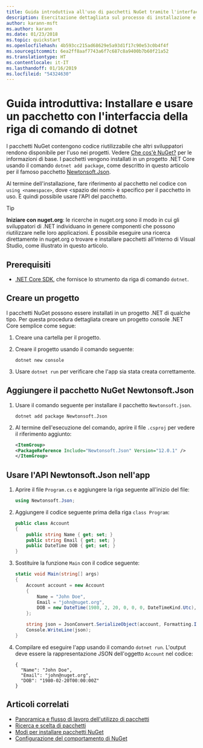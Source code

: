 ```yaml
---
title: Guida introduttiva all'uso di pacchetti NuGet tramite l'interfaccia della riga di comando di dotnet
description: Esercitazione dettagliata sul processo di installazione e uso di un pacchetto NuGet in un progetto .NET Core.
author: karann-msft
ms.author: karann
ms.date: 01/23/2018
ms.topic: quickstart
ms.openlocfilehash: 4b593cc215ad68629e5a93d1f17c90e53c0b4f4f
ms.sourcegitcommit: 6ea2ff8aaf7743a6f7c687c8a9400b7b60f21a52
ms.translationtype: HT
ms.contentlocale: it-IT
ms.lasthandoff: 01/16/2019
ms.locfileid: "54324630"
---
```

# <a name="quickstart-install-and-use-a-package-using-the-dotnet-cli"></a>Guida introduttiva: Installare e usare un pacchetto con l'interfaccia della riga di comando di dotnet

I pacchetti NuGet contengono codice riutilizzabile che altri sviluppatori rendono disponibile per l'uso nei progetti. Vedere [Che cos'è NuGet?](../What-is-NuGet.md) per le informazioni di base. I pacchetti vengono installati in un progetto .NET Core usando il comando `dotnet add package`, come descritto in questo articolo per il famoso pacchetto [Newtonsoft.Json](https://www.nuget.org/packages/Newtonsoft.Json/).

Al termine dell'installazione, fare riferimento al pacchetto nel codice con `using <namespace>`, dove \<spazio dei nomi\> è specifico per il pacchetto in uso. È quindi possibile usare l'API del pacchetto.

> [!Tip]
> **Iniziare con nuget.org**: le ricerche in nuget.org sono il modo in cui gli sviluppatori di .NET individuano in genere componenti che possono riutilizzare nelle loro applicazioni. È possibile eseguire una ricerca direttamente in nuget.org o trovare e installare pacchetti all'interno di Visual Studio, come illustrato in questo articolo.

## <a name="prerequisites"></a>Prerequisiti

- [.NET Core SDK](https://www.microsoft.com/net/download/), che fornisce lo strumento da riga di comando `dotnet`.

## <a name="create-a-project"></a>Creare un progetto

I pacchetti NuGet possono essere installati in un progetto .NET di qualche tipo. Per questa procedura dettagliata creare un progetto console .NET Core semplice come segue:

1. Creare una cartella per il progetto.

1. Creare il progetto usando il comando seguente:

    ```cli
    dotnet new console
    ```

1. Usare `dotnet run` per verificare che l'app sia stata creata correttamente.

## <a name="add-the-newtonsoftjson-nuget-package"></a>Aggiungere il pacchetto NuGet Newtonsoft.Json

1. Usare il comando seguente per installare il pacchetto `Newtonsoft.json`.

    ```cli
    dotnet add package Newtonsoft.Json
    ```

2. Al termine dell'esecuzione del comando, aprire il file `.csproj` per vedere il riferimento aggiunto:

    ```xml
   <ItemGroup>
    <PackageReference Include="Newtonsoft.Json" Version="12.0.1" />
   </ItemGroup>
    ```

## <a name="use-the-newtonsoftjson-api-in-the-app"></a>Usare l'API Newtonsoft.Json nell'app

1. Aprire il file `Program.cs` e aggiungere la riga seguente all'inizio del file:

    ```cs
    using Newtonsoft.Json;
    ```

1. Aggiungere il codice seguente prima della riga `class Program`:

    ```cs
    public class Account
    {
        public string Name { get; set; }
        public string Email { get; set; }
        public DateTime DOB { get; set; }
    }
    ```

1. Sostituire la funzione `Main` con il codice seguente:

    ```cs
    static void Main(string[] args)
    {
        Account account = new Account
        {
            Name = "John Doe",
            Email = "john@nuget.org",
            DOB = new DateTime(1980, 2, 20, 0, 0, 0, DateTimeKind.Utc),
        };

        string json = JsonConvert.SerializeObject(account, Formatting.Indented);
        Console.WriteLine(json);
    }
    ```

1. Compilare ed eseguire l'app usando il comando `dotnet run`. L'output deve essere la rappresentazione JSON dell'oggetto `Account` nel codice:

    ```output
    {
      "Name": "John Doe",
      "Email": "john@nuget.org",
      "DOB": "1980-02-20T00:00:00Z"
    }
    ```

## <a name="related-articles"></a>Articoli correlati

- [Panoramica e flusso di lavoro dell'utilizzo di pacchetti](../consume-packages/overview-and-workflow.md)
- [Ricerca e scelta di pacchetti](../consume-packages/finding-and-choosing-packages.md)
- [Modi per installare pacchetti NuGet](../consume-packages/ways-to-install-a-package.md)
- [Configurazione del comportamento di NuGet](../consume-packages/configuring-nuget-behavior.md)
